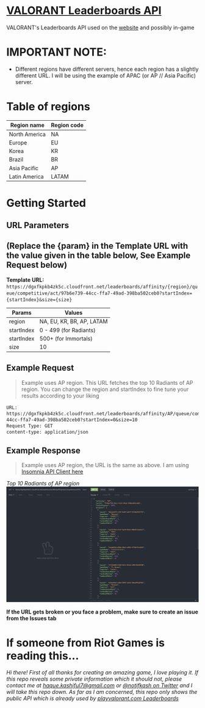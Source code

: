 # [VALORANT Leaderboards API](https://playvalorant.com/en-us/leaderboards)

VALORANT's Leaderboards API used on the [website](https://playvalorant.com) and possibly in-game

# IMPORTANT NOTE:

- Different regions have different servers, hence each region has a slightly different URL. I will be using the example of APAC (or AP // Asia Pacific) server.

# Table of regions

| Region name   | Region code |
| ------------- | ----------- |
| North America | NA          |
| Europe        | EU          |
| Korea         | KR          |
| Brazil        | BR          |
| Asia Pacific  | AP          |
| Latin America | LATAM       |

# Getting Started

## URL Parameters
## (Replace the {param} in the Template URL with the value given in the table below, See Example Request below)

**Template URL:** `https://dgxfkpkb4zk5c.cloudfront.net/leaderboards/affinity/{region}/queue/competitive/act/97b6e739-44cc-ffa7-49ad-398ba502ceb0?startIndex={startIndex}&size={size}`

| Params     | Values                               |
| ---------- | ------------------------------------ |
| region     | NA, EU, KR, BR, AP, LATAM            |
| startIndex | 0 - 499 (for Radiants)               |
| startIndex | 500+ (for Immortals)                 |
| size       | 10                                   |

## Example Request

> Example uses AP region. This URL fetches the top 10 Radiants of AP region. You can change the region and startIndex to fine tune your results according to your liking

```
URL: https://dgxfkpkb4zk5c.cloudfront.net/leaderboards/affinity/AP/queue/competitive/act/97b6e739-44cc-ffa7-49ad-398ba502ceb0?startIndex=0&size=10
Request Type: GET
content-type: application/json
```

## Example Response

> Example uses AP region, the URL is the same as above. I am using [Insomnia API Client here](https://github.com/Kong/insomnia)

_Top 10 Radiants of AP region_
![Top 10 Radiants of AP as of January 21, 2021 2320 IST](img/ap-radiants-top10.png)

**If the URL gets broken or you face a problem, make sure to create an issue from the Issues tab**

# If someone from Riot Games is reading this...

_Hi there! First of all thanks for creating an amazing game, I love playing it. If this repo reveals some private information which it should not, please contact me at [haque.kashiful7@gmail.com](mailto:haque.kashiful7@gmail.com) or [@notifkash on Twitter](https://twitter.com/notifkash) and I will take this repo down. As far as I am concerned, this repo only shows the public API which is already used by [playvalorant.com Leaderboards](https://playvalorant.com/en-us/leaderboards)_
